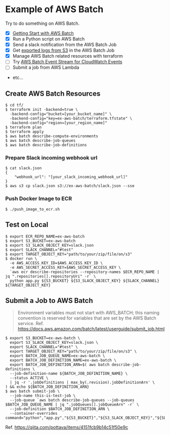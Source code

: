 # Example of AWS Batch

Try to do something on AWS Batch.

- [x] [Getting Start with AWS Batch](https://gist.github.com/doi-t/01e5241c9595e7b8e3540f0125bd4519)
- [x] Run a Python script on AWS Batch
- [x] Send a slack notification from the AWS Batch Job
- [x] Get [exported logs from S3](https://github.com/doi-t/aws-lambda-cloudwatch-logs-exporter) in the AWS Batch Job
- [x] Manage AWS Batch related resources with terraform
- [ ] Try [AWS Batch Event Stream for CloudWatch Events](https://docs.aws.amazon.com/batch/latest/userguide/cloudwatch_event_stream.html)
- [ ] Submit a job from AWS Lambda
- etc...

## Create AWS Batch Resources
```shell
$ cd tf/
$ terraform init -backend=true \
  -backend-config="bucket=[your_bucket_name]" \
  -backend-config="key=ex-aws-batch/terraform.tfstate" \
  -backend-config="region=[your_region_name]"
$ terraform plan
$ terraform apply
$ aws batch describe-compute-environments
$ aws batch describe-job-queues
$ aws batch describe-job-definitions
```

### Prepare Slack incoming webhook url
```shell
$ cat slack.json
{
    "webhook_url": "[your_slack_incoming_webhook_url]"
}
$ aws s3 cp slack.json s3://ex-aws-batch/slack.json --sse
```

### Push Docker Image to ECR
```shell
$ ./push_image_to_ecr.sh
```

## Test on Local
```shell
$ export ECR_REPO_NAME=ex-aws-batch
$ export S3_BUCKET=ex-aws-batch
$ export S3_SLACK_OBJECT_KEY=slack.json
$ export SLACK_CHANNEL="#test"
$ export TARGET_OBJECT_KEY="path/to/your/zip/file/on/s3"
$ docker run \
  -e AWS_ACCESS_KEY_ID=$AWS_ACCESS_KEY_ID \
  -e AWS_SECRET_ACCESS_KEY=$AWS_SECRET_ACCESS_KEY \
  `aws ecr describe-repositories --repository-names $ECR_REPO_NAME | jq ".repositories[].repositoryUri" -r` \
  python app.py ${S3_BUCKET} ${S3_SLACK_OBJECT_KEY} ${SLACK_CHANNEL} ${TARGET_OBJECT_KEY}
  ```

## Submit a Job to AWS Batch

> Environment variables must not start with AWS_BATCH; this naming convention is reserved for variables that are set by the AWS Batch service.
> Ref. https://docs.aws.amazon.com/batch/latest/userguide/submit_job.html

```shell
$ export S3_BUCKET=ex-aws-batch \
  export S3_SLACK_OBJECT_KEY=slack.json \
  export SLACK_CHANNEL="#test" \
  export TARGET_OBJECT_KEY="path/to/your/zip/file/on/s3" \
  export BATCH_JOB_QUEUE_NAME=ex-aws-batch \
  export BATCH_JOB_DEFINITION_NAME=ex-aws-batch \
  export BATCH_JOB_DEFINITION_ARN=$( aws batch describe-job-definitions \
  --job-definition-name ${BATCH_JOB_DEFINITION_NAME} \
  --status ACTIVE \
  | jq -r '.jobDefinitions | max_by(.revision).jobDefinitionArn' \
) && echo ${BATCH_JOB_DEFINITION_ARN}
$ aws batch submit-job \
  --job-name this-is-test-job \
  --job-queue `aws batch describe-job-queues --job-queues $BATCH_JOB_QUEUE_NAME | jq ".jobQueues[].jobQueueArn" -r` \
  --job-definition $BATCH_JOB_DEFINITION_ARN \
  --container-overrides command="python","app.py","${S3_BUCKET}","${S3_SLACK_OBJECT_KEY}","${SLACK_CHANNEL}","${TARGET_OBJECT_KEY}"
```
Ref. https://qiita.com/pottava/items/4151fcb9b14c51f50e9c
